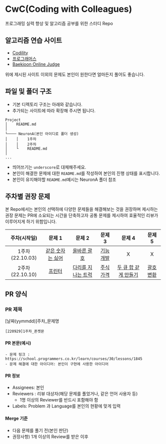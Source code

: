 # CwC(Coding with Colleagues)

프로그래밍 실력 향상 및 알고리즘 공부를 위한 스터디 Repo

## 알고리즘 연습 사이트
- [Codility](https://app.codility.com/)
- [프로그래머스](https://programmers.co.kr/)
- [Baekjoon Online Judge](https://www.acmicpc.net/)

위에 제시된 사이트 이외의 문제도 본인이 원한다면 얼마든지 풀어도 좋습니다.
  
## 파일 및 폴더 구조
  - 기본 디렉토리 구조는 아래와 같습니다.
  - 추가되는 사이트에 따라 확장해 주시면 됩니다.
  ```
  Project
  │    README.md
  │
  └──── NeuronA(본인 아이디로 폴더 생성)
  │    │    1주차
  │    │    2주차
  │    └    README.md
  │
  ...
  ```
  - 띄어쓰기는 ```underscore```로 대체해주세요.
  - 본인이 해결한 문제에 대한 ```README.md```를 작성하여 본인의 진행 상태를 표시합니다.
  - 본인이 유지해야할 ```README.md```예시는 NeuronA 폴더 참조

## 주차별 권장 문제
본 Repo에서는 본인의 선택하에 다양한 문제들을 해결해보는 것을 권장하며
제시하는 권장 문제는 PR에 소요되는 시간을 단축하고자
공통 문제를 제시하여 효율적인 리뷰가 이루어지게 하기 위함입니다.

|주차(시작일)|문제 1|문제 2|문제 3|문제 4|문제 5|
|:-:|:-:|:-:|:-:|:-:|:-:|
|1주차(22.10.03)|[같은 숫자는 싫어](https://school.programmers.co.kr/learn/courses/30/lessons/12906)|[올바른 괄호](https://school.programmers.co.kr/learn/courses/30/lessons/12909)|[기능개발](https://school.programmers.co.kr/learn/courses/30/lessons/42586)|X|X|
|2주차(22.10.10)|[프린터](https://school.programmers.co.kr/learn/courses/30/lessons/42587)|[다리를 지나는 트럭](https://school.programmers.co.kr/learn/courses/30/lessons/42583)|[주식가격](https://school.programmers.co.kr/learn/courses/30/lessons/42584)|[두 큐 합 같게 만들기](https://school.programmers.co.kr/learn/courses/30/lessons/118667)|[괄호 변환](https://school.programmers.co.kr/learn/courses/30/lessons/60058)|

## PR 양식

### PR 제목
[날짜(yymmdd)]주차_문제명
 ```
 [220929]1주차_폰켓몬
 ```

#### PR 본문(예시)
```
- 문제 링크 : https://school.programmers.co.kr/learn/courses/30/lessons/1845
- 문제 해결에 대한 아이디어: 본인이 구현에 사용한 아이디어
```

#### PR 정보
- Assignees: 본인
- Reviewers : 리뷰 대상자(해당 문제를 풀었거나, 같은 언어 사용자 등)
  - 1명 이상의 Reviewer를 반드시 포함해야 함
- Labels: Problem 과 Language를 본인의 현황에 맞게 입력 

#### Merge 기준
 - 다음 문제를 풀기 전(본인 판단)
 - 권장사항) 1개 이상의 Review를 받은 이후
